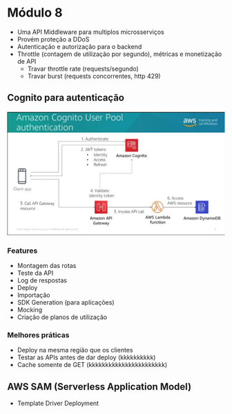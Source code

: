 # Módulo 8

- Uma API Middleware para multiplos microsserviços
- Provém proteção a DDoS
- Autenticação e autorização para o backend
- Throttle (contagem de utilização por segundo), métricas e monetização de API
  - Travar throttle rate (requests/segundo)
  - Travar burst (requests concorrentes, http 429)

## Cognito para autenticação

![picture 2](images/07e5126fdb752bcbbb103b0b1877ae6bb10d281d2af0746012d214d0fa4f00d5.png)  


### Features
- Montagem das rotas
- Teste da API
- Log de respostas
- Deploy 
- Importação
- SDK Generation (para aplicações)
- Mocking
- Criação de planos de utilização


### Melhores práticas
- Deploy na mesma região que os clientes
- Testar as APIs antes de dar deploy (kkkkkkkkkk)
- Cache somente de GET (kkkkkkkkkkkkkkkkkkkkkkk)

## AWS SAM (Serverless Application Model)

- Template Driver Deployment
